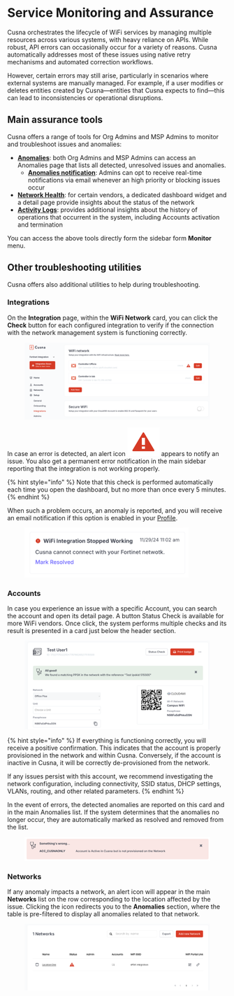 # Service Monitoring and Assurance

Cusna orchestrates the lifecycle of WiFi services by managing multiple resources across various systems, with heavy reliance on APIs. While robust, API errors can occasionally occur for a variety of reasons. Cusna automatically addresses most of these issues using native retry mechanisms and automated correction workflows.

However, certain errors may still arise, particularly in scenarios where external systems are manually managed. For example, if a user modifies or deletes entities created by Cusna—entities that Cusna expects to find—this can lead to inconsistencies or operational disruptions.



## Main assurance tools

Cusna offers a range of tools for Org Admins and MSP Admins to monitor and troubleshoot issues and anomalies:

* [**Anomalies**](anomalies.md): both Org Admins and MSP Admins can access an Anomalies page that lists all detected, unresolved issues and anomalies.
  * [**Anomalies notification**](../my-profile.md#notifications): Admins can opt to receive real-time notifications via email whenever an high priority or blocking issues occur
* [**Network Health**](network-health.md): for certain vendors, a dedicated dashboard widget and a detail page provide insights about the status of the network
* [**Activity Logs**](activity-logs.md): provides additional insights about the history of operations that occurrent in the system, including Accounts activation and termination&#x20;

You can access the above tools directly form the sidebar form **Monitor** menu.





## Other troubleshooting utilities

Cusna offers also additional utilities to help during troubleshooting.

### Integrations

On the **Integration** page, within the **WiFi Network** card, you can click the **Check** button for each configured integration to verify if the connection with the network management system is functioning correctly.

<figure><img src="../../.gitbook/assets/image (7) (1) (1).png" alt=""><figcaption></figcaption></figure>

In case an error is detected, an alert icon <img src="../../.gitbook/assets/image (8) (1) (1).png" alt="" data-size="line"> appears to notify an issue. You also get a permanent error notification in the main sidebar reporting that the integration is not working properly.

{% hint style="info" %}
Note that this check is performed automatically each time you open the dashboard, but no more than once every 5 minutes.
{% endhint %}

When such a problem occurs, an anomaly is reported, and you will receive an email notification if this option is enabled in your [Profile](../my-profile.md).

<figure><img src="../../.gitbook/assets/image (9) (1) (1).png" alt="" width="375"><figcaption></figcaption></figure>

### Accounts

In case you experience an issue with a specific Account, you can search the account and open its detail page. A button Status Check is available for more WiFi vendors. Once click, the system performs multiple checks and its result is presented in a card just below the header section.

<figure><img src="../../.gitbook/assets/image (11) (1).png" alt=""><figcaption></figcaption></figure>

{% hint style="info" %}
If everything is functioning correctly, you will receive a positive confirmation. This indicates that the account is properly provisioned in the network and within Cusna. Conversely, if the account is inactive in Cusna, it will be correctly de-provisioned from the network.

If any issues persist with this account, we recommend investigating the network configuration, including connectivity, SSID status, DHCP settings, VLANs, routing, and other related parameters.
{% endhint %}

In the event of errors, the detected anomalies are reported on this card and in the main Anomalies list. If the system determines that the anomalies no longer occur, they are automatically marked as resolved and removed from the list.

<figure><img src="../../.gitbook/assets/image (12) (1).png" alt=""><figcaption></figcaption></figure>



### Networks

If any anomaly impacts a network, an alert icon will appear in the main **Networks** list on the row corresponding to the location affected by the issue. Clicking the icon redirects you to the **Anomalies** section, where the table is pre-filtered to display all anomalies related to that network.

<figure><img src="../../.gitbook/assets/image (342).png" alt=""><figcaption></figcaption></figure>



